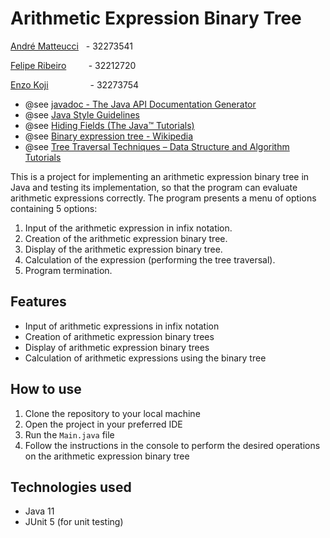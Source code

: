 # Arithmetic Expression Binary Tree

[André Matteucci](https://github.com/hashaski)&nbsp; &nbsp;- 32273541

[Felipe Ribeiro](https://github.com/exh-Auster)&nbsp; &nbsp; &nbsp; &nbsp; &nbsp;- 32212720

[Enzo Koji](https://github.com/Koji22)&nbsp; &nbsp; &nbsp; &nbsp; &nbsp; &nbsp; &nbsp; &nbsp; &nbsp;- 32273754

 * @see <a href="https://docs.oracle.com/javase/7/docs/technotes/tools/windows/javadoc.html#see">javadoc - The Java API Documentation Generator</a>
 * @see <a href="https://www.cs.swarthmore.edu/~newhall/unixhelp/javacodestyle.html">Java Style Guidelines</a>
 * @see <a href="https://docs.oracle.com/javase/tutorial/java/IandI/hidevariables.html">Hiding Fields (The Java™ Tutorials)</a>
 * @see <a href="https://en.wikipedia.org/wiki/Binary_expression_tree">Binary expression tree - Wikipedia</a>
 * @see <a href="https://www.geeksforgeeks.org/tree-traversals-inorder-preorder-and-postorder/">Tree Traversal Techniques – Data Structure and Algorithm Tutorials</a>


This is a project for implementing an arithmetic expression binary tree in Java and testing its implementation, so that the program can evaluate arithmetic expressions correctly. The program presents a menu of options containing 5 options:

1. Input of the arithmetic expression in infix notation.
2. Creation of the arithmetic expression binary tree.
3. Display of the arithmetic expression binary tree.
4. Calculation of the expression (performing the tree traversal).
5. Program termination.

## Features

- Input of arithmetic expressions in infix notation
- Creation of arithmetic expression binary trees
- Display of arithmetic expression binary trees
- Calculation of arithmetic expressions using the binary tree

## How to use

1. Clone the repository to your local machine
2. Open the project in your preferred IDE
3. Run the `Main.java` file
4. Follow the instructions in the console to perform the desired operations on the arithmetic expression binary tree

## Technologies used

- Java 11
- JUnit 5 (for unit testing)
